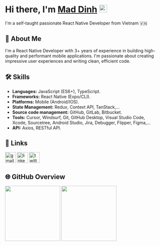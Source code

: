 # Hi there, I'm <a href="https://github.com/dennytosp">Mad Dinh</a> <img src="https://media.giphy.com/media/hvRJCLFzcasrR4ia7z/giphy.gif" width="25px">

I'm a self-taught passionate React Native Developer from Vietnam 🇻🇳

## 🚀 About Me
I'm a React Native Developer with 3+ years of experience in building high-quality and performant mobile applications. I'm passionate about creating impressive user experiences and writing clean, efficient code.

## 🛠 Skills
- **Languages:** JavaScript (ES6+), TypeScript.
- **Frameworks:** React Native (Expo/CLI).
- **Platforms:** Mobile (Android/IOS).
- **State Management:** Redux, Context API, TanStack,...
- **Source code management:** GitHub, GitLab, Bitbucket.
- **Tools:** Cursor, Windsurf, Git, GitHub Desktop, Visual Studio Code, Xcode, Sourcetree, Android Studio, Jira, Debugger, Flipper, Figma,...
- **API:** Axios, RESTful API.

## 🔗 Links
<div align="left">
  <a href="mailto:example@yourdomain.com"><img src="https://img.shields.io/static/v1?message=Gmail&logo=gmail&label=&color=D14836&logoColor=white&labelColor=&style=for-the-badge" height="35" alt="gmail logo" /></a>
  <a href="https://www.linkedin.com/in/dinhtienphong"><img src="https://img.shields.io/static/v1?message=LinkedIn&logo=linkedin&label=&color=0077B5&logoColor=white&labelColor=&style=for-the-badge" height="35" alt="linkedin logo" /></a>
  <a href="https://twitter.com/oceandawy"><img src="https://img.shields.io/badge/twitter-1DA1F2?style=for-the-badge&logo=twitter&logoColor=white" height="35" alt="twitter logo" /></a>
</div>

## 🌐 GitHub Overview

<div>
  <picture>
  <source
    srcset="https://github-readme-stats.vercel.app/api?username=dennytosp&show_icons=true&include_all_commits=true&count_private=true&theme=transparent" height="180"
    media="(prefers-color-scheme: dark)"
  />
  <source
    srcset="https://github-readme-stats.vercel.app/api?username=dennytosp&show_icons=true&include_all_commits=true&count_private=true&theme=transparent" height="180"
    media="(prefers-color-scheme: light), (prefers-color-scheme: no-preference)"
  />
  <img src="https://github-readme-stats.vercel.app/api?username=denntosp&show_icons=true" />
</picture>

  <picture>
  <source
    srcset="https://github-readme-stats.vercel.app/api/top-langs?username=dennytosp&hide=c%23&locale=en&hide_title=false&layout=compact&card_width=320&langs_count=6&theme=transparent&hide_border=false" height="180" alt="languages graph" height="180"
    media="(prefers-color-scheme: dark)"
  />
  <source
    srcset="https://github-readme-stats.vercel.app/api/top-langs?username=dennytosp&hide=c%23&locale=en&hide_title=false&layout=compact&card_width=320&langs_count=6&theme=transparent&hide_border=false" height="180" alt="languages graph" height="180"
    media="(prefers-color-scheme: light), (prefers-color-scheme: no-preference)"
  />
  <img src="https://github-readme-stats.vercel.app/api/top-langs?username=denntosp&show_icons=true" />
</picture>
</div>
